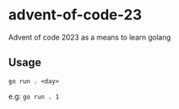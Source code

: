 # advent-of-code-23

Advent of code 2023 as a means to learn golang

## Usage

```
go run . <day>
```

e.g: `go run . 1`

